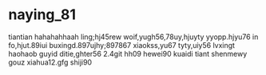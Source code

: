 # naying_81
tiantian
hahahahhaah
ling;hj45rew
woif,yugh56,78uy,hjuyty
yyopp.hjyu76
in fo,hjut.89iui
buxingd.897ujhy;897867
xiaokss,yu67
tyty,uiy56
lvxingt
haohaob
guyid
ditie,ghter56
2.4git
hh09
hewei90
kuaidi
tiant
shenmewy
gouz
xiahua12.gfg
shiji90
